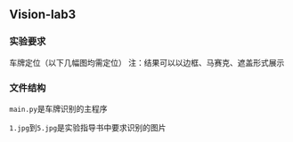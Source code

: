 ## Vision-lab3

### 实验要求

车牌定位（以下几幅图均需定位）
注：结果可以以边框、马赛克、遮盖形式展示

### 文件结构

`main.py`是车牌识别的主程序

`1.jpg`到`5.jpg`是实验指导书中要求识别的图片